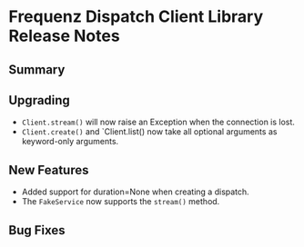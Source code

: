 # Frequenz Dispatch Client Library Release Notes

## Summary

<!-- Here goes a general summary of what this release is about -->

## Upgrading

* `Client.stream()` will now raise an Exception when the connection is lost.
* `Client.create()` and `Client.list() now take all optional arguments as keyword-only arguments.

## New Features

* Added support for duration=None when creating a dispatch.
* The `FakeService` now supports the `stream()` method.

## Bug Fixes

<!-- Here goes notable bug fixes that are worth a special mention or explanation -->
